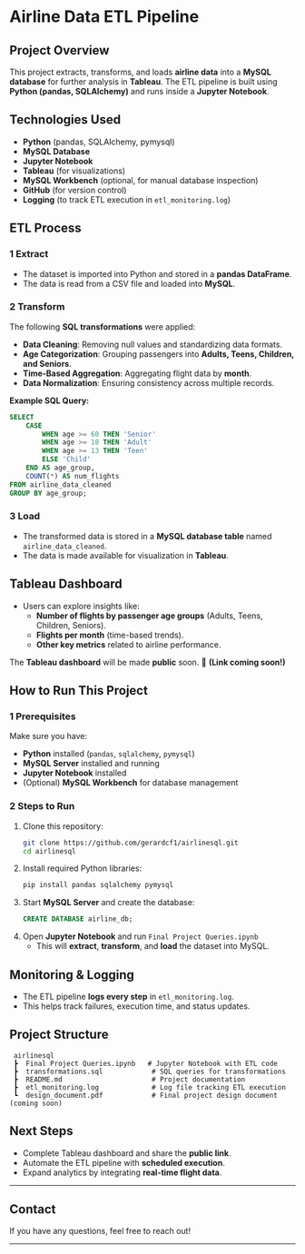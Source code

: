 #  Airline Data ETL Pipeline

##  Project Overview
This project extracts, transforms, and loads **airline data** into a **MySQL database** for further analysis in **Tableau**. The ETL pipeline is built using **Python (pandas, SQLAlchemy)** and runs inside a **Jupyter Notebook**.

##  Technologies Used
- **Python** (pandas, SQLAlchemy, pymysql)
- **MySQL Database**
- **Jupyter Notebook**
- **Tableau** (for visualizations)
- **MySQL Workbench** (optional, for manual database inspection)
- **GitHub** (for version control)
- **Logging** (to track ETL execution in `etl_monitoring.log`)

##  ETL Process
### **1️ Extract**
- The dataset is imported into Python and stored in a **pandas DataFrame**.
- The data is read from a CSV file and loaded into **MySQL**.

### **2️ Transform**
The following **SQL transformations** were applied:
- **Data Cleaning**: Removing null values and standardizing data formats.
- **Age Categorization**: Grouping passengers into **Adults, Teens, Children, and Seniors**.
- **Time-Based Aggregation**: Aggregating flight data by **month**.
- **Data Normalization**: Ensuring consistency across multiple records.

 **Example SQL Query:**
```sql
SELECT 
    CASE 
        WHEN age >= 60 THEN 'Senior'
        WHEN age >= 18 THEN 'Adult'
        WHEN age >= 13 THEN 'Teen'
        ELSE 'Child'
    END AS age_group,
    COUNT(*) AS num_flights
FROM airline_data_cleaned
GROUP BY age_group;
```

### **3️ Load**
- The transformed data is stored in a **MySQL database table** named `airline_data_cleaned`.
- The data is made available for visualization in **Tableau**.

##  Tableau Dashboard
- Users can explore insights like:
  -  **Number of flights by passenger age groups** (Adults, Teens, Children, Seniors).
  -  **Flights per month** (time-based trends).
  -  **Other key metrics** related to airline performance.

The **Tableau dashboard** will be made **public** soon. 🔗 **(Link coming soon!)**

##  How to Run This Project
### **1️ Prerequisites**
Make sure you have:
- **Python** installed (`pandas`, `sqlalchemy`, `pymysql`)
- **MySQL Server** installed and running
- **Jupyter Notebook** installed
- (Optional) **MySQL Workbench** for database management

### **2️ Steps to Run**
1. Clone this repository:
   ```bash
   git clone https://github.com/gerardcf1/airlinesql.git
   cd airlinesql
   ```
2. Install required Python libraries:
   ```bash
   pip install pandas sqlalchemy pymysql
   ```
3. Start **MySQL Server** and create the database:
   ```sql
   CREATE DATABASE airline_db;
   ```
4. Open **Jupyter Notebook** and run `Final Project Queries.ipynb`
   - This will **extract**, **transform**, and **load** the dataset into MySQL.

##  Monitoring & Logging
- The ETL pipeline **logs every step** in `etl_monitoring.log`.
- This helps track failures, execution time, and status updates.

##  Project Structure
```
 airlinesql
 ┣  Final Project Queries.ipynb   # Jupyter Notebook with ETL code
 ┣  transformations.sql            # SQL queries for transformations
 ┣  README.md                      # Project documentation
 ┣  etl_monitoring.log             # Log file tracking ETL execution
 ┗  design_document.pdf            # Final project design document (coming soon)
```

##  Next Steps
-  Complete Tableau dashboard and share the **public link**.
-  Automate the ETL pipeline with **scheduled execution**.
-  Expand analytics by integrating **real-time flight data**.

---

## Contact
If you have any questions, feel free to reach out!  


---
